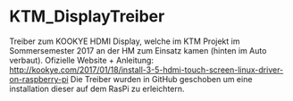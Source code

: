 # KTM_DisplayTreiber
Treiber zum KOOKYE HDMI Display, welche im KTM Projekt im Sommersemester 2017 an der HM zum Einsatz kamen (hinten im Auto verbaut).
Ofizielle Website + Anleitung: http://kookye.com/2017/01/18/install-3-5-hdmi-touch-screen-linux-driver-on-raspberry-pi
Die Treiber wurden in GitHub geschoben um eine installation dieser auf dem RasPi zu erleichtern.
